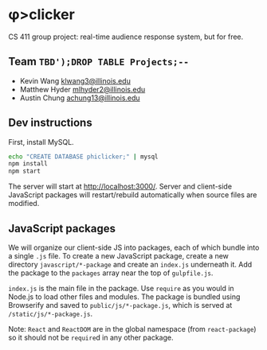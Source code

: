# &phi;>clicker
CS 411 group project: real-time audience response system, but for free.

## Team `TBD');DROP TABLE Projects;--`
- Kevin Wang <klwang3@illinois.edu>
- Matthew Hyder <mlhyder2@illinois.edu>
- Austin Chung <achung13@illinois.edu>

## Dev instructions
First, install MySQL.

```bash
echo "CREATE DATABASE phiclicker;" | mysql
npm install
npm start
```

The server will start at [http://localhost:3000/](http://localhost:3000/). Server and client-side JavaScript packages will restart/rebuild automatically when source files are modified.

## JavaScript packages
We will organize our client-side JS into packages, each of which bundle into a single `.js` file. To create a new JavaScript package, create a new directory `javascript/*-package` and create an `index.js` underneath it. Add the package to the `packages` array near the top of `gulpfile.js`.

`index.js` is the main file in the package. Use `require` as you would in Node.js to load other files and modules. The package is bundled using Browserify and saved to `public/js/*-package.js`, which is served at `/static/js/*-package.js`.

Note: `React` and `ReactDOM` are in the global namespace (from `react-package`) so it should not be `require`d in any other package.
